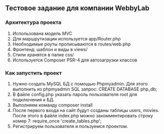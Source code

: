 ## Тестовое задание для компании WebbyLab

### Архитектура проекта
1. Использована модель MVC 
2. Для маршрутизации используется app/Router.php
3. Необходимые роуты прописываются в routes/web.php
4. Фронтенд: шаблон и виды в views/
5. Стили хранятся в папке css/
6. Используется Composer PSR-4 для автозагрузки классов 

### Как запустить проект
1. Нужно создать MySQL БД с помощью Phpmyadmin. Для этого выполнить из phpmyadmin SQL запрос: CREATE DATABASE php_db;
2. В файле config.php указать пароль пользователя root для подключения к БД.
2. Выполняем команду composer install
3. После первого входа на сайт будут созданы таблицы users, movies. После этого в файле index.php можно закомментировать строку номер 7: require_once 'create_tables.php';
4. Регистрируем пользователя и пользуемся проектом.
